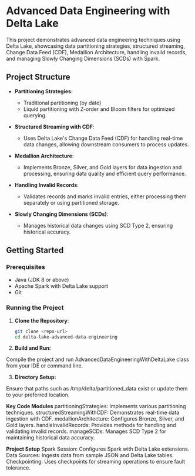 # Advanced Data Engineering with Delta Lake

This project demonstrates advanced data engineering techniques using Delta Lake, showcasing data partitioning strategies, structured streaming, Change Data Feed (CDF), Medallion Architecture, handling invalid records, and managing Slowly Changing Dimensions (SCDs) with Spark.

## Project Structure

- **Partitioning Strategies**: 
  - Traditional partitioning (by date)
  - Liquid partitioning with Z-order and Bloom filters for optimized querying.
  
- **Structured Streaming with CDF**:
  - Uses Delta Lake's Change Data Feed (CDF) for handling real-time data changes, allowing downstream consumers to process updates.

- **Medallion Architecture**:
  - Implements Bronze, Silver, and Gold layers for data ingestion and processing, ensuring data quality and efficient query performance.
  
- **Handling Invalid Records**:
  - Validates records and marks invalid entries, either processing them separately or using partitioned storage.

- **Slowly Changing Dimensions (SCDs)**:
  - Manages historical data changes using SCD Type 2, ensuring historical accuracy.

## Getting Started

### Prerequisites

- Java (JDK 8 or above)
- Apache Spark with Delta Lake support
- Git

### Running the Project

1. **Clone the Repository**:
   ```bash
   git clone <repo-url>
   cd delta-lake-advanced-data-engineering

2. **Build and Run:**

Compile the project and run AdvancedDataEngineeringWithDeltaLake class from your IDE or command line.

3. **Directory Setup:**

Ensure that paths such as /tmp/delta/partitioned_data exist or update them to your preferred location.

**Key Code Modules**
partitioningStrategies: Implements various partitioning techniques.
structuredStreamingWithCDF: Demonstrates real-time data ingestion with CDF.
medallionArchitecture: Configures Bronze, Silver, and Gold layers.
handleInvalidRecords: Provides methods for handling and validating invalid records.
manageSCDs: Manages SCD Type 2 for maintaining historical data accuracy.

**Project Setup**
Spark Session: Configures Spark with Delta Lake extensions.
Data Sources: Ingests data from sample JSON and Delta Lake tables.
Checkpointing: Uses checkpoints for streaming operations to ensure fault tolerance.

